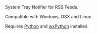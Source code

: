 System Tray Notifier for RSS Feeds.

Compatible with Windows, OSX and Linux.

Requires [Python](http://python.org) and [wxPython](http://wxpython.org) installed.